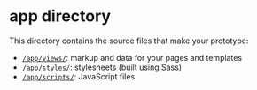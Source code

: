 # app directory

This directory contains the source files that make your prototype:

- [`/app/views/`](views/): markup and data for your pages and templates
- [`/app/styles/`](styles/): stylesheets (built using Sass)
- [`/app/scripts/`](scripts/): JavaScript files
